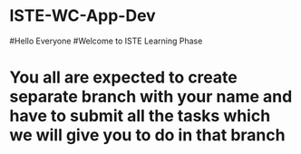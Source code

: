 # ISTE-WC-App-Dev
 

#Hello Everyone
#Welcome to ISTE Learning Phase
# You all are expected to create separate branch with your name and have to submit all the tasks which we will give you to do in that branch 
